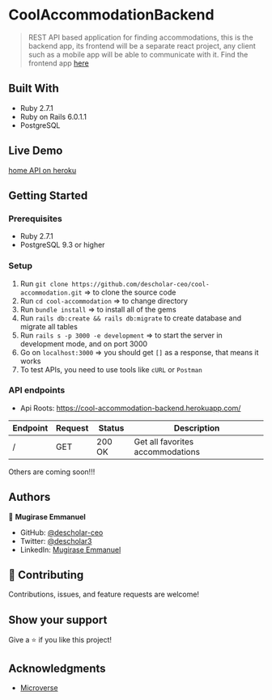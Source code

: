 # CoolAccommodationBackend

> REST API based application for finding accommodations, this is the backend app, its frontend will be a separate react project, any client such as a mobile app will be able to communicate with it. Find the frontend app [here](https://github.com/descholar-ceo/cool-accommodation-frontend)
## Built With

- Ruby 2.7.1
- Ruby on Rails 6.0.1.1
- PostgreSQL

## Live Demo

[home API on heroku](https://cool-accommodation-backend.herokuapp.com/)


## Getting Started
### Prerequisites
- Ruby 2.7.1
- PostgreSQL 9.3 or higher
### Setup
1. Run `git clone https://github.com/descholar-ceo/cool-accommodation.git` => to clone the source code
2. Run `cd cool-accommodation` => to change directory
3. Run `bundle install` => to install all of the gems
4. Run `rails db:create && rails db:migrate` to create database and migrate all tables
5. Run `rails s -p 3000 -e development` => to start the server in development mode, and on port 3000
6. Go on `localhost:3000` => you should get `[]` as a response, that means it works
7. To test APIs, you need to use tools like `cURL` or `Postman`
### API endpoints
- Api Roots: https://cool-accommodation-backend.herokuapp.com/

| Endpoint | Request | Status | Description |
| --- | --- | --- | --- |
| / | GET | 200 OK | Get all favorites accommodations|


Others are coming soon!!!

## Authors

👤 **Mugirase Emmanuel**

- GitHub: [@descholar-ceo](https://github.com/descholar-ceo)
- Twitter: [@descholar3](https://twitter.com/descholar3)
- LinkedIn: [Mugirase Emmanuel](https://linkedin.com/in/mugirase-emmanuel)

## 🤝 Contributing

Contributions, issues, and feature requests are welcome!

## Show your support

Give a :star: if you like this project!

## Acknowledgments

- [Microverse](https://www.microverse.org/)
